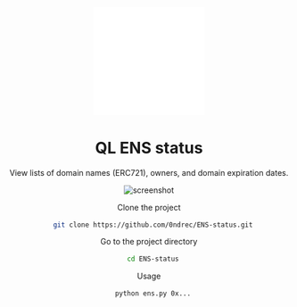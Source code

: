 <div align="center">

  <img src="logo.svg" alt="logo" width="200" height="auto" />
  <h1>QL ENS status</h1>
  
  <p>
    View lists of domain names (ERC721), owners, and domain expiration dates.
  </p>
  

<!-- Screenshots -->


<div align="center"> 
  <img src="https://github.com/0ndrec/ql_ens_status/blob/main/img.png" alt="screenshot" />
</div>



Clone the project

```bash
  git clone https://github.com/0ndrec/ENS-status.git
```

Go to the project directory

```bash
  cd ENS-status
```
  
Usage

```bash
  python ens.py 0x...
```
